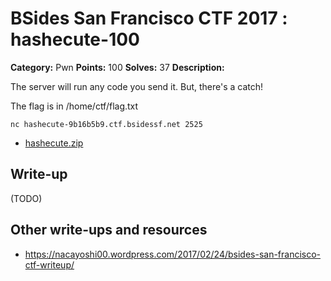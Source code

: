 # BSides San Francisco CTF 2017 : hashecute-100

**Category:** Pwn
**Points:** 100
**Solves:** 37
**Description:**

The server will run any code you send it. But, there's a catch!

The flag is in /home/ctf/flag.txt

    nc hashecute-9b16b5b9.ctf.bsidessf.net 2525

* [hashecute.zip](hashecute.zip)

## Write-up

(TODO)

## Other write-ups and resources

* https://nacayoshi00.wordpress.com/2017/02/24/bsides-san-francisco-ctf-writeup/
